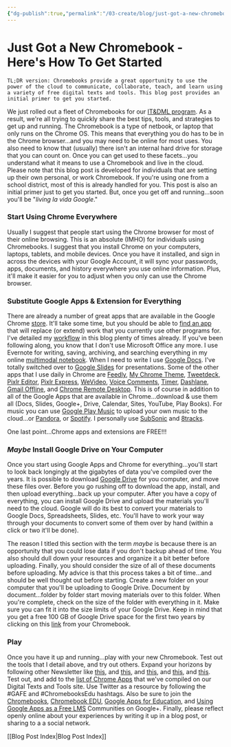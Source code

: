 ```yaml
---
{"dg-publish":true,"permalink":"/03-create/blog/just-got-a-new-chromebook-here-s-how-to-get-started/","title":"Just Got a New Chromebook? Here's How To Get Started...","tags":["chrome","chromebooks"]}
---
```


# Just Got a New Chromebook - Here's How To Get Started

```
TL;DR version: Chromebooks provide a great opportunity to use the power of the cloud to communicate, collaborate, teach, and learn using a variety of free digital texts and tools. This blog post provides an initial primer to get you started.
```

We just rolled out a fleet of Chromebooks for our [IT&DML program](http://www.newhaven.edu/286693/). As a result, we're all trying to quickly share the best tips, tools, and strategies to get up and running. The Chromebook is a type of netbook, or laptop that only runs on the Chrome OS. This means that everything you do has to be in the Chrome browser...and you may need to be online for most uses. You also need to know that (usually) there isn't an internal hard drive for storage that you can count on. Once you can get used to these facets...you understand what it means to use a Chromebook and live in the cloud. Please note that this blog post is developed for individuals that are setting up their own personal, or work Chromebook. If you're using one from a school district, most of this is already handled for you. This post is also an initial primer just to get you started. But, once you get off and running...soon you'll be "_living la vida Google_."

### Start Using Chrome Everywhere

Usually I suggest that people start using the Chrome browser for most of their online browsing. This is an absolute (IMHO) for individuals using Chromebooks. I suggest that you install Chrome on your computers, laptops, tablets, and mobile devices. Once you have it installed, and sign in across the devices with your Google Account, it will sync your passwords, apps, documents, and history everywhere you use online information. Plus, it'll make it easier for you to adjust when you only can use the Chrome browser.

### Substitute Google Apps & Extension for Everything

There are already a number of great apps that are available in the Google Chrome [store](https://chrome.google.com/webstore/category/apps?utm_source=chrome-ntp-icon). It'll take some time, but you should be able to [find an app](https://support.google.com/chromeos/answer/1056325?hl=en) that will replace (or extend) work that you currently use other programs for. I've detailed my [workflow](http://wiobyrne.com/how-i-write-research-collaboration-and-communication-using-online-tools/) in this blog plenty of times already. If you've been following along, you know that I don't use Microsoft Office any more. I use Evernote for writing, saving, archiving, and searching everything in my online [multimodal notebook](http://wiobyrne.com/how-i-use-evernote-as-my-online-multimodal-notebook/). When I need to write I use [Google Docs](https://chrome.google.com/webstore/detail/google-docs/aohghmighlieiainnegkcijnfilokake?utm_source=chrome-ntp-icon). I've totally switched over to [Google Slides](https://chrome.google.com/webstore/detail/google-slides/aapocclcgogkmnckokdopfmhonfmgoek?utm_source=chrome-ntp-icon) for presentations. Some of the other apps that I use daily in Chrome are [Feedly](https://chrome.google.com/webstore/detail/feedly-your-news-rss-goog/hipbfijinpcgfogaopmgehiegacbhmob?utm_source=chrome-ntp-icon), [My Chrome Theme](https://chrome.google.com/webstore/detail/my-chrome-theme/oehpjpccmlcalbenfhnacjeocbjdonic?utm_source=chrome-ntp-icon), [Tweetdeck](https://chrome.google.com/webstore/detail/tweetdeck/hbdpomandigafcibbmofojjchbcdagbl?utm_source=chrome-ntp-icon), [Pixlr Editor](https://chrome.google.com/webstore/detail/pixlr-editor/icmaknaampgiegkcjlimdiidlhopknpk?utm_source=chrome-ntp-icon), [Pixlr Express](https://chrome.google.com/webstore/detail/pixlr-express/hojmjpdlmjopaeginhldhiokeidchjid?utm_source=chrome-ntp-icon), [WeVideo](https://chrome.google.com/webstore/detail/wevideo-video-editor/okgjbfikepgflmlelgfgecmgjnmnmnnb?utm_source=chrome-ntp-icon), [Voice Comments](https://chrome.google.com/webstore/detail/voice-comments/hcdoaikeblbbiphjibkhliiedjhnbbke?utm_source=chrome-ntp-icon), [Timer](https://chrome.google.com/webstore/detail/timer/edebbhkhcaafmolanelponjjanocpacd?utm_source=chrome-ntp-icon), [Dashlane](https://chrome.google.com/webstore/detail/dashlane/jmpplnklgealmmnncbdpehifojcfomaf?utm_source=chrome-ntp-icon), [Gmail Offline](https://chrome.google.com/webstore/detail/gmail-offline/ejidjjhkpiempkbhmpbfngldlkglhimk?utm_source=chrome-ntp-icon), and [Chrome Remote Desktop](https://chrome.google.com/webstore/detail/chrome-remote-desktop/gbchcmhmhahfdphkhkmpfmihenigjmpp?utm_source=chrome-ntp-icon). This is of course in addition to all of the Google Apps that are available in Chrome...download & use them all (Docs, Slides, Google+, Drive, Calendar, Sites, YouTube, Play Books). For music you can use [Google Play Music](https://chrome.google.com/webstore/detail/google-play-music/icppfcnhkcmnfdhfhphakoifcfokfdhg?utm_source=chrome-ntp-icon) to upload your own music to the cloud...or [Pandora](https://chrome.google.com/webstore/detail/pandora/fbangkleohkafngihneedemihgfeikcl?utm_source=chrome-ntp-icon), or [Spotify](https://chrome.google.com/webstore/detail/spotify-music-for-every-m/cnkjkdjlofllcpbemipjbcpfnglbgieh?utm_source=chrome-ntp-icon). I personally use [SubSonic](https://chrome.google.com/webstore/detail/subsonic/bdebkkdipomhlhnmgdcdjjnifpealoki?utm_source=chrome-ntp-icon) and [8tracks](https://chrome.google.com/webstore/detail/8trackscom/jgcmfdhedmnfefadcehmlhpjclhdamig?hl=en).

One last point...Chrome apps and extensions are FREE!!!

### _Maybe_ Install Google Drive on Your Computer

Once you start using Google Apps and Chrome for everything...you'll start to look back longingly at the gigabytes of data you've compiled over the years. It is possible to download [Google Drive](https://tools.google.com/dlpage/drive) for you computer, and move these files over. Before you go rushing off to download the app, install, and then upload everything...back up your computer. After you have a copy of everything, you can install Google Drive and upload the materials you'll need to the cloud. Google will do its best to convert your materials to Google Docs, Spreadsheets, Slides, etc. You'll have to work your way through your documents to convert some of them over by hand (within a click or two it'll be done).

The reason I titled this section with the term _maybe_ is because there is an opportunity that you could lose data if you don't backup ahead of time. You also should dull down your resources and organize it a bit better before uploading. Finally, you should consider the size of all of these documents before uploading. My advice is that this process takes a bit of time...and should be well thought out before starting. Create a new folder on your computer that you'll be uploading to Google Drive. Document by document...folder by folder start moving materials over to this folder. When you're complete, check on the size of the folder with everything in it. Make sure you can fit it into the size limits of your Google Drive. Keep in mind that you get a free 100 GB of Google Drive space for the first two years by clicking on this [link](https://drive.google.com/redeem) from your Chromebook.

### Play

Once you have it up and running...play with your new Chromebook. Test out the tools that I detail above, and try out others. Expand your horizons by following other Newsletter like [this](http://www.omgchrome.com/getting-started-with-your-chromebook/), and [this](http://www.howtogeek.com/164970/8-chromebook-tricks-you-need-to-know/), and [this](http://blog.laptopmag.com/how-to-activate-google-docs-offline-on-your-chromebook), and [this](http://www.chromestory.com/google-chromebook/), and [this](http://chromebookparadise.wordpress.com/2013-05-21/top-5-best-flags-to-enable-on-chromebook/). Test out, and add to the [list of Chrome Apps](https://sites.google.com/site/textsandtools/techtutorials/chrome-essentials) that we've compiled on our Digital Texts and Tools site. Use Twitter as a resource by following the #GAFE and #ChromebooksEdu hashtags. Also be sure to join the [Chromebooks](https://plus.google.com/communities/105678482604512626671?utm_source=chrome_ntp_icon&utm_medium=chrome_app&utm_campaign=chrome), [Chromebook EDU](https://plus.google.com/communities/111885171520981887334?utm_source=chrome_ntp_icon&utm_medium=chrome_app&utm_campaign=chrome), [Google Apps for Education](https://plus.google.com/communities/101802680117484972712?utm_source=chrome_ntp_icon&utm_medium=chrome_app&utm_campaign=chrome), and [Using Google Apps as a Free LMS](https://plus.google.com/communities/110147344160609001644?utm_source=chrome_ntp_icon&utm_medium=chrome_app&utm_campaign=chrome) Communities on Google+. Finally, please reflect openly online about your experiences by writing it up in a blog post, or sharing to a a social network.

[[Blog Post Index\|Blog Post Index]]